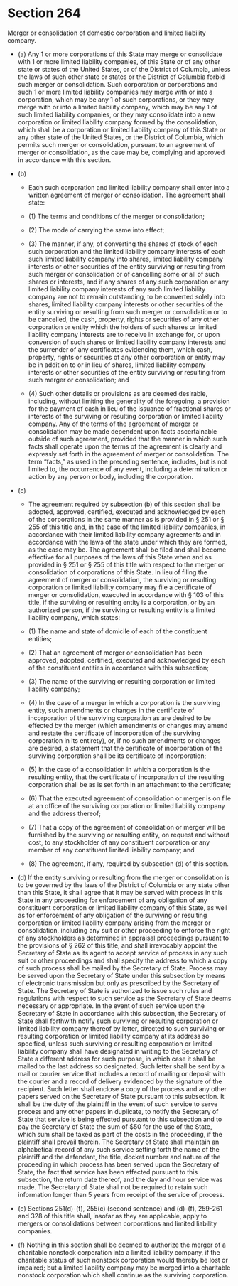 # Section 264

Merger or consolidation of domestic corporation and limited liability company.

- (a) Any 1 or more corporations of this State may merge or consolidate with 1 or more limited liability companies, of this State or of any other state or states of the United States, or of the District of Columbia, unless the laws of such other state or states or the District of Columbia forbid such merger or consolidation. Such corporation or corporations and such 1 or more limited liability companies may merge with or into a corporation, which may be any 1 of such corporations, or they may merge with or into a limited liability company, which may be any 1 of such limited liability companies, or they may consolidate into a new corporation or limited liability company formed by the consolidation, which shall be a corporation or limited liability company of this State or any other state of the United States, or the District of Columbia, which permits such merger or consolidation, pursuant to an agreement of merger or consolidation, as the case may be, complying and approved in accordance with this section.

- (b) 

  - Each such corporation and limited liability company shall enter into a written agreement of merger or consolidation. The agreement shall state:

  - (1) The terms and conditions of the merger or consolidation;

  - (2) The mode of carrying the same into effect;

  - (3) The manner, if any, of converting the shares of stock of each such corporation and the limited liability company interests of each such limited liability company into shares, limited liability company interests or other securities of the entity surviving or resulting from such merger or consolidation or of cancelling some or all of such shares or interests, and if any shares of any such corporation or any limited liability company interests of any such limited liability company are not to remain outstanding, to be converted solely into shares, limited liability company interests or other securities of the entity surviving or resulting from such merger or consolidation or to be cancelled, the cash, property, rights or securities of any other corporation or entity which the holders of such shares or limited liability company interests are to receive in exchange for, or upon conversion of such shares or limited liability company interests and the surrender of any certificates evidencing them, which cash, property, rights or securities of any other corporation or entity may be in addition to or in lieu of shares, limited liability company interests or other securities of the entity surviving or resulting from such merger or consolidation; and

  - (4) Such other details or provisions as are deemed desirable, including, without limiting the generality of the foregoing, a provision for the payment of cash in lieu of the issuance of fractional shares or interests of the surviving or resulting corporation or limited liability company. Any of the terms of the agreement of merger or consolidation may be made dependent upon facts ascertainable outside of such agreement, provided that the manner in which such facts shall operate upon the terms of the agreement is clearly and expressly set forth in the agreement of merger or consolidation. The term “facts,” as used in the preceding sentence, includes, but is not limited to, the occurrence of any event, including a determination or action by any person or body, including the corporation.

- (c) 

  - The agreement required by subsection (b) of this section shall be adopted, approved, certified, executed and acknowledged by each of the corporations in the same manner as is provided in § 251 or § 255 of this title and, in the case of the limited liability companies, in accordance with their limited liability company agreements and in accordance with the laws of the state under which they are formed, as the case may be. The agreement shall be filed and shall become effective for all purposes of the laws of this State when and as provided in § 251 or § 255 of this title with respect to the merger or consolidation of corporations of this State. In lieu of filing the agreement of merger or consolidation, the surviving or resulting corporation or limited liability company may file a certificate of merger or consolidation, executed in accordance with § 103 of this title, if the surviving or resulting entity is a corporation, or by an authorized person, if the surviving or resulting entity is a limited liability company, which states:

  - (1) The name and state of domicile of each of the constituent entities;

  - (2) That an agreement of merger or consolidation has been approved, adopted, certified, executed and acknowledged by each of the constituent entities in accordance with this subsection;

  - (3) The name of the surviving or resulting corporation or limited liability company;

  - (4) In the case of a merger in which a corporation is the surviving entity, such amendments or changes in the certificate of incorporation of the surviving corporation as are desired to be effected by the merger (which amendments or changes may amend and restate the certificate of incorporation of the surviving corporation in its entirety), or, if no such amendments or changes are desired, a statement that the certificate of incorporation of the surviving corporation shall be its certificate of incorporation;

  - (5) In the case of a consolidation in which a corporation is the resulting entity, that the certificate of incorporation of the resulting corporation shall be as is set forth in an attachment to the certificate;

  - (6) That the executed agreement of consolidation or merger is on file at an office of the surviving corporation or limited liability company and the address thereof;

  - (7) That a copy of the agreement of consolidation or merger will be furnished by the surviving or resulting entity, on request and without cost, to any stockholder of any constituent corporation or any member of any constituent limited liability company; and

  - (8) The agreement, if any, required by subsection (d) of this section.

- (d) If the entity surviving or resulting from the merger or consolidation is to be governed by the laws of the District of Columbia or any state other than this State, it shall agree that it may be served with process in this State in any proceeding for enforcement of any obligation of any constituent corporation or limited liability company of this State, as well as for enforcement of any obligation of the surviving or resulting corporation or limited liability company arising from the merger or consolidation, including any suit or other proceeding to enforce the right of any stockholders as determined in appraisal proceedings pursuant to the provisions of § 262 of this title, and shall irrevocably appoint the Secretary of State as its agent to accept service of process in any such suit or other proceedings and shall specify the address to which a copy of such process shall be mailed by the Secretary of State. Process may be served upon the Secretary of State under this subsection by means of electronic transmission but only as prescribed by the Secretary of State. The Secretary of State is authorized to issue such rules and regulations with respect to such service as the Secretary of State deems necessary or appropriate. In the event of such service upon the Secretary of State in accordance with this subsection, the Secretary of State shall forthwith notify such surviving or resulting corporation or limited liability company thereof by letter, directed to such surviving or resulting corporation or limited liability company at its address so specified, unless such surviving or resulting corporation or limited liability company shall have designated in writing to the Secretary of State a different address for such purpose, in which case it shall be mailed to the last address so designated. Such letter shall be sent by a mail or courier service that includes a record of mailing or deposit with the courier and a record of delivery evidenced by the signature of the recipient. Such letter shall enclose a copy of the process and any other papers served on the Secretary of State pursuant to this subsection. It shall be the duty of the plaintiff in the event of such service to serve process and any other papers in duplicate, to notify the Secretary of State that service is being effected pursuant to this subsection and to pay the Secretary of State the sum of $50 for the use of the State, which sum shall be taxed as part of the costs in the proceeding, if the plaintiff shall prevail therein. The Secretary of State shall maintain an alphabetical record of any such service setting forth the name of the plaintiff and the defendant, the title, docket number and nature of the proceeding in which process has been served upon the Secretary of State, the fact that service has been effected pursuant to this subsection, the return date thereof, and the day and hour service was made. The Secretary of State shall not be required to retain such information longer than 5 years from receipt of the service of process.

- (e) Sections 251(d)-(f), 255(c) (second sentence) and (d)-(f), 259-261 and 328 of this title shall, insofar as they are applicable, apply to mergers or consolidations between corporations and limited liability companies.

- (f) Nothing in this section shall be deemed to authorize the merger of a charitable nonstock corporation into a limited liability company, if the charitable status of such nonstock corporation would thereby be lost or impaired; but a limited liability company may be merged into a charitable nonstock corporation which shall continue as the surviving corporation.